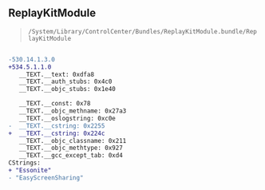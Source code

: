 ## ReplayKitModule

> `/System/Library/ControlCenter/Bundles/ReplayKitModule.bundle/ReplayKitModule`

```diff

-530.14.1.3.0
+534.5.1.1.0
   __TEXT.__text: 0xdfa8
   __TEXT.__auth_stubs: 0x4c0
   __TEXT.__objc_stubs: 0x1e40

   __TEXT.__const: 0x78
   __TEXT.__objc_methname: 0x27a3
   __TEXT.__oslogstring: 0xc0e
-  __TEXT.__cstring: 0x2255
+  __TEXT.__cstring: 0x224c
   __TEXT.__objc_classname: 0x211
   __TEXT.__objc_methtype: 0x927
   __TEXT.__gcc_except_tab: 0xd4
CStrings:
+ "Essonite"
- "EasyScreenSharing"

```
